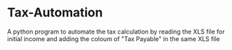 # Tax-Automation
A python program to automate the tax calculation by reading the XLS file for initial income and adding the coloum of "Tax Payable" in the same XLS file 
